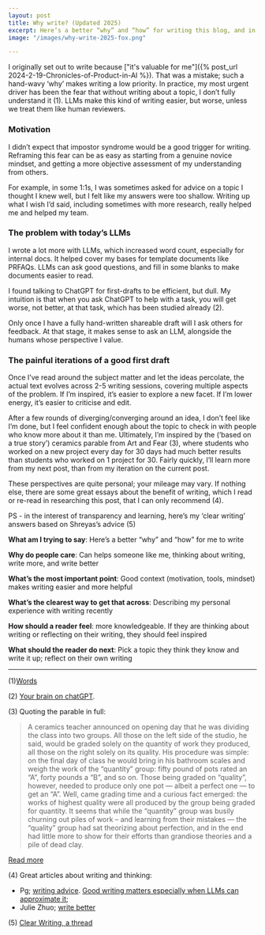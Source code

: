 ```yaml
---
layout: post
title: Why write? (Updated 2025)
excerpt: Here’s a better “why” and “how” for writing this blog, and in general.
image: "/images/why-write-2025-fox.png"

---
```


I originally set out to write because ["it's valuable for me"]({% post_url 2024-2-19-Chronicles-of-Product-in-AI %}). That was a mistake; such a hand-wavy ‘why’ makes writing a low priority. In practice, my most urgent driver has been the fear that without writing about a topic, I don’t fully understand it (1). LLMs make this kind of writing easier, but worse, unless we treat them like human reviewers. 


### Motivation
I didn’t expect that impostor syndrome would be a good trigger for writing. Reframing this fear can be as easy as starting from a genuine novice mindset, and getting a more objective assessment of my understanding from others. 

For example, in some 1:1s, I was sometimes asked for advice on a topic I thought I knew well, but I felt like my answers were too shallow. Writing up what I wish I’d said, including sometimes with more research, really helped me and helped my team. 

### The problem with today’s LLMs 
I wrote a lot more with LLMs, which increased word count, especially for internal docs. It helped cover my bases for template documents like PRFAQs. LLMs can ask good questions, and fill in some blanks to make documents easier to read. 

I found talking to ChatGPT for first-drafts to be efficient, but dull. My intuition is that when you ask ChatGPT to help with a task, you will get worse, not better, at that task, which has been studied already (2). 

Only once I have a fully hand-written shareable draft will I ask others for feedback. At that stage, it makes sense to ask an LLM, alongside the humans whose perspective I value. 

### The painful iterations of a good first draft
Once I’ve read around the subject matter and let the ideas percolate, the actual text evolves across 2-5 writing sessions, covering multiple aspects of the problem. If I’m inspired, it’s easier to explore a new facet. If I’m lower energy, it’s easier to criticise and edit.

After a few rounds of diverging/converging around an idea, I don’t feel like I’m done, but I feel confident enough about the topic to check in with people who know more about it than me. Ultimately, I’m inspired by the (‘based on a true story’) ceramics parable from Art and Fear (3), where students who worked on a new project every day for 30 days had much better results than students who worked on 1 project for 30. Fairly quickly, I’ll learn more from my next post, than from my iteration on the current post.


These perspectives are quite personal; your mileage may vary. If nothing else, there are some great essays about the benefit of writing, which I read or re-read in researching this post, that I can only recommend (4).

PS - in the interest of transparency and learning, here’s my ‘clear writing’ answers based on Shreyas’s advice (5)

**What am I trying to say**: Here’s a better “why” and “how” for me to write

**Why do people care**: Can helps someone like me, thinking about writing, write more, and write better

**What’s the most important point**: Good context (motivation, tools, mindset) makes writing easier and more helpful

**What’s the clearest way to get that across**: Describing my personal experience with writing recently

**How should a reader feel**: more knowledgeable. If they are thinking about writing or reflecting on their writing, they should feel inspired

**What should the reader do next**: Pick a topic they think they know and write it up; reflect on their own writing

--- 

(1)[Words](https://www.paulgraham.com/words.html)

(2) [Your brain on chatGPT](https://www.media.mit.edu/publications/your-brain-on-chatgpt). 

(3) Quoting the parable in full:
> A ceramics teacher announced on opening day that he was dividing the class into two groups. All those on the left side of the studio, he said, would be graded solely on the quantity of work they produced, all those on the right solely on its quality. His procedure was simple: on the final day of class he would bring in his bathroom scales and weigh the work of the “quantity” group: fifty pound of pots rated an “A”, forty pounds a “B”, and so on. Those being graded on “quality”, however, needed to produce only one pot — albeit a perfect one — to get an “A”. Well, came grading time and a curious fact emerged: the works of highest quality were all produced by the group being graded for quantity. It seems that while the “quantity” group was busily churning out piles of work – and learning from their mistakes — the “quality” group had sat theorizing about perfection, and in the end had little more to show for their efforts than grandiose theories and a pile of dead clay. 

[Read more](https://austinkleon.com/2020/12/10/quantity-leads-to-quality-the-origin-of-a-parable/)

(4) Great articles about writing and thinking:
- Pg; [writing advice](https://www.paulgraham.com/writing44.html). [Good writing matters especially when LLMs can approximate it](https://paulgraham.com/writes.html); 
- Julie Zhuo; [write better](https://lg.substack.com/p/the-looking-glass-so-you-want-to)

(5) [Clear Writing, a thread](https://x.com/shreyas/status/1285460711808700418)